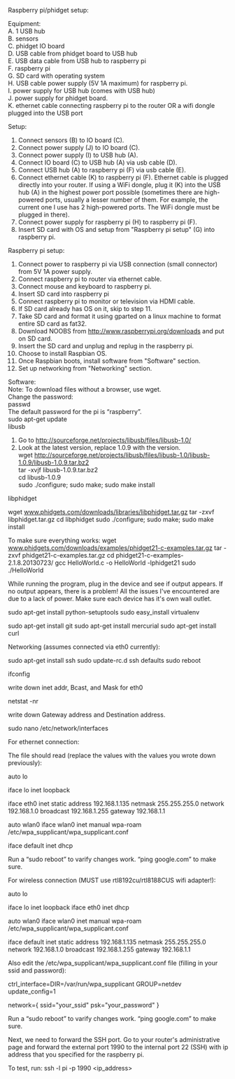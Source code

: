 Raspberry pi/phidget setup:  

Equipment:  
A. 1 USB hub  
B. sensors  
C. phidget IO board  
D. USB cable from phidget board to USB hub  
E. USB data cable from USB hub to raspberry pi  
F. raspberry pi  
G. SD card with operating system  
H. USB cable power supply (5V 1A maximum) for raspberry pi.  
I. power supply for USB hub (comes with USB hub)  
J. power supply for phidget board.  
K. ethernet cable connecting raspberry pi to the router OR a wifi dongle plugged into the USB port   

Setup:  
1. Connect sensors (B) to IO board (C).  
2. Connect power supply (J) to IO board (C).  
3. Connect power supply (I) to USB hub (A).  
4. Connect IO board (C) to USB hub (A) via usb cable (D).  
5. Connect USB hub (A) to raspberry pi (F) via usb cable (E).  
6. Connect ethernet cable (K) to raspberry pi (F). Ethernet cable is plugged directly into your router. If using a WiFi dongle, plug it (K) into the USB hub (A) in the highest power port possible (sometimes there are high-powered ports, usually a lesser number of them. For example, the current one I use has 2 high-powered ports. The WiFi dongle must be plugged in there).  
7. Connect power supply for raspberry pi (H) to raspberry pi (F).  
8. Insert SD card with OS and setup from "Raspberry pi setup" (G) into raspberry pi.  

Raspberry pi setup:  
1. Connect power to raspberry pi via USB connection (small connector) from 5V 1A power supply.   
2. Connect raspberry pi to router via ethernet cable.  
3. Connect mouse and keyboard to raspberry pi.  
4. Insert SD card into raspberry pi  
5. Connect raspberry pi to monitor or television via HDMI cable.  
6. If SD card already has OS on it, skip to step 11.  
7. Take SD card and format it using gparted on a linux machine to format entire SD card as fat32.  
8. Download NOOBS from http://www.raspberrypi.org/downloads and put on SD card.  
9. Insert the SD card and unplug and replug in the raspberry pi.  
10. Choose to install Raspbian OS.   
11. Once Raspbian boots, install software from "Software" section.  
12. Set up networking from "Networking" section.  

Software:  
Note: To download files without a browser, use wget.  
Change the password:  
passwd  
The default password for the pi is “raspberry”.  
sudo apt-get update  
libusb  
1. Go to http://sourceforge.net/projects/libusb/files/libusb-1.0/  
2. Look at the latest version, replace 1.0.9 with the version.  
wget http://sourceforge.net/projects/libusb/files/libusb-1.0/libusb-1.0.9/libusb-1.0.9.tar.bz2  
tar -xvjf libusb-1.0.9.tar.bz2  
cd libusb-1.0.9  
sudo ./configure; sudo make; sudo make install  

libphidget

wget www.phidgets.com/downloads/libraries/libphidget.tar.gz
tar -zxvf libphidget.tar.gz
cd libphidget
sudo ./configure; sudo make; sudo make install

To make sure everything works:
wget www.phidgets.com/downloads/examples/phidget21-c-examples.tar.gz
tar -zxvf phidget21-c-examples.tar.gz 
cd phidget21-c-examples-2.1.8.20130723/
gcc HelloWorld.c -o HelloWorld -lphidget21
sudo ./HelloWorld

While running the program, plug in the device and see if output appears. If no output appears, there is a problem! All the issues I've encountered are due to a lack of power. Make sure each device has it's own wall outlet.

sudo apt-get install python-setuptools
sudo easy_install virtualenv

sudo apt-get install git
sudo apt-get install mercurial
sudo apt-get install curl

Networking (assumes connected via eth0 currently):

sudo apt-get install ssh
sudo update-rc.d ssh defaults
sudo reboot

ifconfig

write down inet addr, Bcast, and Mask for eth0

netstat -nr

write down Gateway address and Destination address.

sudo nano /etc/network/interfaces

For ethernet connection:

The file should read (replace the values with the values you wrote down previously):



auto lo

iface lo inet loopback

iface eth0 inet static
address 192.168.1.135
netmask 255.255.255.0
network 192.168.1.0
broadcast 192.168.1.255
gateway 192.168.1.1

auto wlan0
iface wlan0 inet manual
wpa-roam /etc/wpa_supplicant/wpa_supplicant.conf

iface default inet dhcp

Run a “sudo reboot” to varify changes work. “ping google.com” to make sure.

For wireless connection (MUST use rtl8192cu/rtl8188CUS wifi adapter!):

auto lo

iface lo inet loopback
iface eth0 inet dhcp

auto wlan0
iface wlan0 inet manual
wpa-roam /etc/wpa_supplicant/wpa_supplicant.conf

iface default inet static
address 192.168.1.135
netmask 255.255.255.0
network 192.168.1.0
broadcast 192.168.1.255
gateway 192.168.1.1

Also edit the /etc/wpa_supplicant/wpa_supplicant.conf file (filling in your ssid and password):

ctrl_interface=DIR=/var/run/wpa_supplicant GROUP=netdev
update_config=1

network={
        ssid="your_ssid"
        psk="your_password"
}

Run a “sudo reboot” to varify changes work. “ping google.com” to make sure.

Next, we need to forward the SSH port. Go to your router's administrative page and forward the external port 1990 to the internal port 22 (SSH) with ip address that you specified for the raspberry pi.

To test, run:
ssh -l pi -p 1990 <ip_address>

